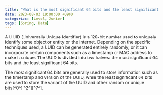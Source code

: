 ```yaml
---
title: "What is the most significant 64 bits and the least significant 64 bits of the UUID"
date: 2023-08-03 19:00:00 +0900
categories: [Level, Junior]
tags: [Spring, Data]
---
```


A UUID (Universally Unique Identifier) is a 128-bit number used to uniquely identify some object or entity on the internet. Depending on the specific techniques used, a UUID can be generated entirely randomly, or it can incorporate certain components such as a timestamp or MAC address to make it unique. The UUID is divided into two halves: the most significant 64 bits and the least significant 64 bits.

The most significant 64 bits are generally used to store information such as the timestamp and version of the UUID, while the least significant 64 bits are used to store the variant of the UUID and other random or unique bits[^0^][^2^][^7^].